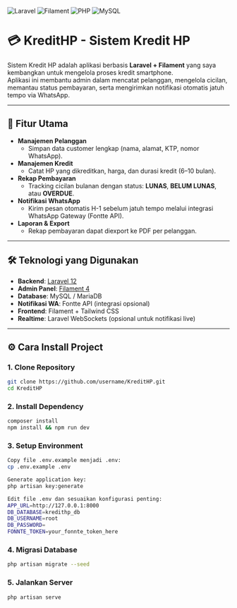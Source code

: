 ![Laravel](https://img.shields.io/badge/Laravel-12.x-FF2D20?logo=laravel&logoColor=white)
![Filament](https://img.shields.io/badge/Filament-4.x-06B6D4?logo=tailwindcss&logoColor=white)
![PHP](https://img.shields.io/badge/PHP-8.3-777BB4?logo=php&logoColor=white)
![MySQL](https://img.shields.io/badge/MySQL-8.x-4479A1?logo=mysql&logoColor=white)

# 💳 KreditHP - Sistem Kredit HP

Sistem Kredit HP adalah aplikasi berbasis **Laravel + Filament** yang saya kembangkan untuk mengelola proses kredit smartphone.  
Aplikasi ini membantu admin dalam mencatat pelanggan, mengelola cicilan, memantau status pembayaran, serta mengirimkan notifikasi otomatis jatuh tempo via WhatsApp.

---

## 🚀 Fitur Utama

-   **Manajemen Pelanggan**
    -   Simpan data customer lengkap (nama, alamat, KTP, nomor WhatsApp).
-   **Manajemen Kredit**
    -   Catat HP yang dikreditkan, harga, dan durasi kredit (6–10 bulan).
-   **Rekap Pembayaran**
    -   Tracking cicilan bulanan dengan status: **LUNAS**, **BELUM LUNAS**, atau **OVERDUE**.
-   **Notifikasi WhatsApp**
    -   Kirim pesan otomatis H-1 sebelum jatuh tempo melalui integrasi WhatsApp Gateway (Fontte API).
-   **Laporan & Export**
    -   Rekap pembayaran dapat diexport ke PDF per pelanggan.

---

## 🛠️ Teknologi yang Digunakan

-   **Backend**: [Laravel 12](https://laravel.com/)
-   **Admin Panel**: [Filament 4](https://filamentphp.com/)
-   **Database**: MySQL / MariaDB
-   **Notifikasi WA**: Fontte API (integrasi opsional)
-   **Frontend**: Filament + Tailwind CSS
-   **Realtime**: Laravel WebSockets (opsional untuk notifikasi live)

---

## ⚙️ Cara Install Project

### 1. Clone Repository

```bash
git clone https://github.com/username/KreditHP.git
cd KreditHP
```

### 2. Install Dependency

```bash
composer install
npm install && npm run dev
```

### 3. Setup Environment

```bash
Copy file .env.example menjadi .env:
cp .env.example .env

Generate application key:
php artisan key:generate

Edit file .env dan sesuaikan konfigurasi penting:
APP_URL=http://127.0.0.1:8000
DB_DATABASE=kredithp_db
DB_USERNAME=root
DB_PASSWORD=
FONNTE_TOKEN=your_fonnte_token_here
```

### 4. Migrasi Database

```bash
php artisan migrate --seed
```

### 5. Jalankan Server

```bash
php artisan serve
```
